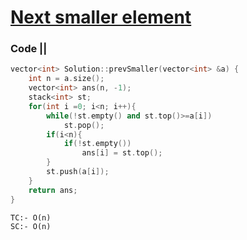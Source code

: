 # [Next smaller element](https://www.interviewbit.com/problems/nearest-smaller-element/)

### Code ||

``` .cpp
vector<int> Solution::prevSmaller(vector<int> &a) {
    int n = a.size();
    vector<int> ans(n, -1);
    stack<int> st;
    for(int i =0; i<n; i++){
        while(!st.empty() and st.top()>=a[i])
            st.pop();
        if(i<n){
            if(!st.empty())
                ans[i] = st.top();
        }
        st.push(a[i]);
    }
    return ans;
}
```
```
TC:- O(n)
SC:- O(n)
```
